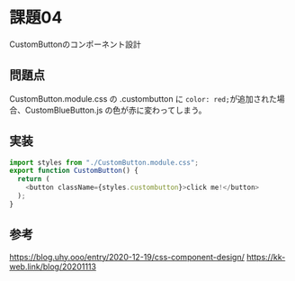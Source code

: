 # 課題04

CustomButtonのコンポーネント設計

## 問題点

CustomButton.module.css の .custombutton に `color: red;`が追加された場合、CustomBlueButton.js の色が赤に変わってしまう。

## 実装

```js
import styles from "./CustomButton.module.css";
export function CustomButton() {
  return (
    <button className={styles.custombutton}>click me!</button>
  );
}
```

## 参考

<https://blog.uhy.ooo/entry/2020-12-19/css-component-design/>
<https://kk-web.link/blog/20201113>
